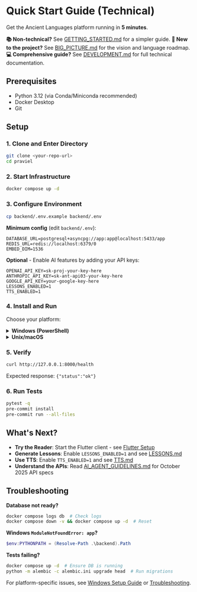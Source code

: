 # Quick Start Guide (Technical)

Get the Ancient Languages platform running in **5 minutes**.

**📚 Non-technical?** See [GETTING_STARTED.md](../GETTING_STARTED.md) for a simpler guide.
**🎯 New to the project?** See [BIG_PICTURE.md](../BIG_PICTURE.md) for the vision and language roadmap.
**💻 Comprehensive guide?** See [DEVELOPMENT.md](DEVELOPMENT.md) for full technical documentation.

## Prerequisites

- Python 3.12 (via Conda/Miniconda recommended)
- Docker Desktop
- Git

## Setup

### 1. Clone and Enter Directory

```bash
git clone <your-repo-url>
cd praviel
```

### 2. Start Infrastructure

```bash
docker compose up -d
```

### 3. Configure Environment

```bash
cp backend/.env.example backend/.env
```

**Minimum config** (edit `backend/.env`):
```
DATABASE_URL=postgresql+asyncpg://app:app@localhost:5433/app
REDIS_URL=redis://localhost:6379/0
EMBED_DIM=1536
```

**Optional** - Enable AI features by adding your API keys:
```
OPENAI_API_KEY=sk-proj-your-key-here
ANTHROPIC_API_KEY=sk-ant-api03-your-key-here
GOOGLE_API_KEY=your-google-key-here
LESSONS_ENABLED=1
TTS_ENABLED=1
```

### 4. Install and Run

Choose your platform:

<details>
<summary><strong>Windows (PowerShell)</strong></summary>

```powershell
conda create -y -n ancient python=3.12
conda activate ancient
pip install -U pip
pip install -e ".[dev]"
python -m alembic -c alembic.ini upgrade head
$env:PYTHONPATH = (Resolve-Path .\backend).Path
uvicorn app.main:app --reload
```

</details>

<details>
<summary><strong>Unix/macOS</strong></summary>

```bash
python -m venv .venv
source .venv/bin/activate
pip install -U pip
pip install -e ".[dev]"
python -m alembic -c alembic.ini upgrade head
uvicorn app.main:app --reload
```

</details>

### 5. Verify

```bash
curl http://127.0.0.1:8000/health
```

Expected response: `{"status":"ok"}`

### 6. Run Tests

```bash
pytest -q
pre-commit install
pre-commit run --all-files
```

## What's Next?

- **Try the Reader**: Start the Flutter client - see [Flutter Setup](FLUTTER.md)
- **Generate Lessons**: Enable `LESSONS_ENABLED=1` and see [LESSONS.md](LESSONS.md)
- **Use TTS**: Enable `TTS_ENABLED=1` and see [TTS.md](TTS.md)
- **Understand the APIs**: Read [AI_AGENT_GUIDELINES.md](AI_AGENT_GUIDELINES.md) for October 2025 API specs

## Troubleshooting

**Database not ready?**
```bash
docker compose logs db  # Check logs
docker compose down -v && docker compose up -d  # Reset
```

**Windows `ModuleNotFoundError: app`?**
```powershell
$env:PYTHONPATH = (Resolve-Path .\backend).Path
```

**Tests failing?**
```bash
docker compose up -d  # Ensure DB is running
python -m alembic -c alembic.ini upgrade head  # Run migrations
```

For platform-specific issues, see [Windows Setup Guide](WINDOWS.md) or [Troubleshooting](../README.md#troubleshooting).
